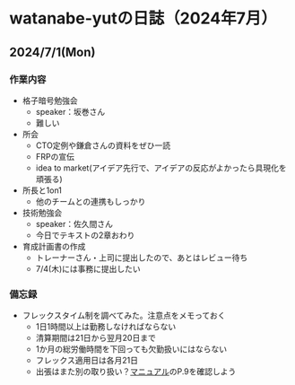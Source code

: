 # watanabe-yutの日誌（2024年7月）



## 2024/7/1(Mon)
### 作業内容
- 格子暗号勉強会
  - speaker：坂巻さん
  - 難しい
- 所会
  - CTO定例や鎌倉さんの資料をぜひ一読
  - FRPの宣伝
  - idea to market(アイデア先行で、アイデアの反応がよかったら具現化を頑張る)
- 所長と1on1
  - 他のチームとの連携もしっかり
- 技術勉強会
  - speaker：佐久間さん
  - 今日でテキストの2章おわり
- 育成計画書の作成
  - トレーナーさん・上司に提出したので、あとはレビュー待ち
  - 7/4(木)には事務に提出したい


### 備忘録
- フレックスタイム制を調べてみた。注意点をメモっておく
  - 1日1時間以上は勤務しなければならない
  - 清算期間は21日から翌月20日まで
  - 1か月の総労働時間を下回っても欠勤扱いにはならない
  - フレックス適用日は各月21日
  - 出張はまた別の取り扱い？[マニュアル](https://fujitsu.sharepoint.com/sites/jp-eR/syugyou/Forms/AllItems.aspx?id=%2Fsites%2Fjp%2DeR%2Fsyugyou%2F%E3%83%95%E3%83%AC%E3%83%83%E3%82%AF%E3%82%B9%E3%82%BF%E3%82%A4%E3%83%A0%E5%88%B6%E5%8B%A4%E5%8B%99%E3%83%9E%E3%83%8B%E3%83%A5%E3%82%A2%E3%83%AB%2Epdf&parent=%2Fsites%2Fjp%2DeR%2Fsyugyou)のP.9を確認しよう
